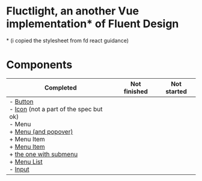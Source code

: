 # Fluctlight, an another Vue implementation* of Fluent Design
\* (i copied the stylesheet from fd react guidance) 

# Components
| Completed                                                                                                                                                                                                                                                                                          | Not finished | Not started |
|----------------------------------------------------------------------------------------------------------------------------------------------------------------------------------------------------------------------------------------------------------------------------------------------------|--------------|-------------|
| - [Button](button.vue)<br>- [Icon](icon.vue) (not a part of the spec but ok)<br>- Menu<br>  + [Menu (and popover)](menu.vue)<br>  + Menu Item<br>    + [Menu Item](menu-item.vue)<br>    + [the one with submenu](menu-item-submenu.vue)<br>  + [Menu List](menu-list.vue)<br>- [Input](input.vue) |              |             |
